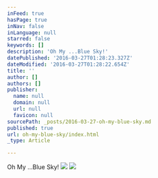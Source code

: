 ```yaml
---
inFeed: true
hasPage: true
inNav: false
inLanguage: null
starred: false
keywords: []
description: 'Oh My ...Blue Sky!'
datePublished: '2016-03-27T01:28:23.327Z'
dateModified: '2016-03-27T01:28:22.654Z'
title: ''
author: []
authors: []
publisher:
  name: null
  domain: null
  url: null
  favicon: null
sourcePath: _posts/2016-03-27-oh-my-blue-sky.md
published: true
url: oh-my-blue-sky/index.html
_type: Article

---
```

Oh My ...Blue Sky!
![](https://the-grid-user-content.s3-us-west-2.amazonaws.com/9dfc4796-131a-4fd0-8755-d1024cfca6c1.jpg)
![](https://the-grid-user-content.s3-us-west-2.amazonaws.com/9797eaf6-6120-46a3-98c0-ce0fbfdd71e5.jpg)